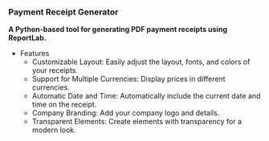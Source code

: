 ### Payment Receipt Generator
**A Python-based tool for generating PDF payment receipts using ReportLab.**
- Features
  - Customizable Layout: Easily adjust the layout, fonts, and colors of your receipts.
  - Support for Multiple Currencies: Display prices in different currencies.
  - Automatic Date and Time: Automatically include the current date and time on the receipt.
  - Company Branding: Add your company logo and details.
  - Transparent Elements: Create elements with transparency for a modern look.

